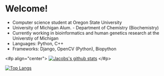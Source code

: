 # Welcome!
* Computer science student at Oregon State University
* University of Michigan Alum. - Department of Chemistry (Biochemistry)
* Currently working in bioinformatics and human genetics research at the Universtiy of Michigan
* Languages: Python, C++
* Frameworks: Django, OpenCV (Python), Biopython 

<#p align="center">
  [![Jacobs's github stats](https://github-readme-stats.vercel.app/api?username=JacobO1994&theme=calm)](https://github.com/JacobO1994/github-readme-stats)
</#p>




[![Top Langs](https://github-readme-stats.vercel.app/api/top-langs/?username=JacobO1994&theme=calm)](https://github.com/JacobO1994/github-readme-stats)
